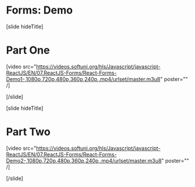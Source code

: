 # Forms: Demo

[slide hideTitle]
# Part One

[video src="https://videos.softuni.org/hls/Javascript/javascript-ReactJS/EN/07.ReactJS-Forms/React-Forms-Demo1-,1080p,720p,480p,360p,240p,.mp4/urlset/master.m3u8" poster="" /]

[/slide]

[slide hideTitle]
# Part Two

[video src="https://videos.softuni.org/hls/Javascript/javascript-ReactJS/EN/07.ReactJS-Forms/React-Forms-Demo2-,1080p,720p,480p,360p,240p,.mp4/urlset/master.m3u8" poster="" /]

[/slide]